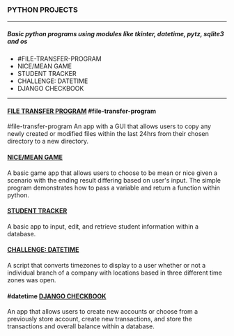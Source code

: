### PYTHON PROJECTS ###
---
##### Basic python programs using modules like tkinter, datetime, pytz, sqlite3 and os #####
  * #FILE-TRANSFER-PROGRAM
  * NICE/MEAN GAME
  * STUDENT TRACKER
  * CHALLENGE: DATETIME
  * DJANGO CHECKBOOK
---

#### [FILE TRANSFER PROGRAM](https://github.com/esievaughn/Python-Projects/tree/main/FileTransfer) #file-transfer-program ####
#file-transfer-program An app with a GUI that allows users to copy any newly created or modified files within the last 24hrs from their chosen directory to a new directory.

#### [NICE/MEAN GAME](https://github.com/esievaughn/Python-Projects/tree/main/NiceMeanGame) ####
A basic game app that allows users to choose to be mean or nice given a scenario with the ending result differing based on user's input. The simple program demonstrates how to pass a variable and return a function within python.

#### [STUDENT TRACKER](https://github.com/esievaughn/Python-Projects/tree/main/Student-Tracker) ####
A basic app to input, edit, and retrieve student information within a database. 

####  [CHALLENGE: DATETIME](https://github.com/esievaughn/Python-Projects/blob/main/Python-Challenges/DateTimeChallenge.py) ####
A script that converts timezones to display to a user whether or not a individual branch of a company with locations based in three different time zones was open. 

#### #datetime [DJANGO CHECKBOOK](https://github.com/esievaughn/DjangoCheckbook) ####
An app that allows users to create new accounts or choose from a previously store account, create new transactions, and store the transactions and overall balance within a database. 
